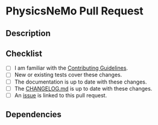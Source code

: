 <!-- markdownlint-disable MD013-->
# PhysicsNeMo Pull Request

## Description
<!-- Provide a standalone description of changes in this PR. -->
<!-- Reference any issues closed by this PR with "closes #1234". -->
<!-- Note: The pull request title will be included in the CHANGELOG. -->

## Checklist

- [ ] I am familiar with the [Contributing Guidelines](https://github.com/NVIDIA/physicsnemo-sym/blob/main/CONTRIBUTING.md).
- [ ] New or existing tests cover these changes.
- [ ] The documentation is up to date with these changes.
- [ ] The [CHANGELOG.md](https://github.com/NVIDIA/physicsnemo-sym/blob/main/CHANGELOG.md) is up to date with these changes.
- [ ] An [issue](https://github.com/NVIDIA/physicsnemo-sym/issues) is linked to this pull request.

## Dependencies

<!-- Call out any new dependencies needed if any -->